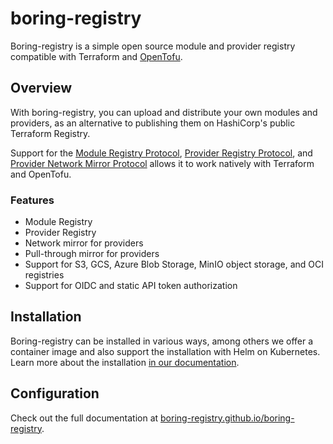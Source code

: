 # boring-registry

Boring-registry is a simple open source module and provider registry compatible with Terraform and [OpenTofu](https://github.com/opentofu/opentofu).

## Overview

With boring-registry, you can upload and distribute your own modules and providers, as an alternative to publishing them on HashiCorp's public Terraform Registry.

Support for the [Module Registry Protocol](https://www.terraform.io/internals/module-registry-protocol), [Provider Registry Protocol](https://www.terraform.io/internals/provider-registry-protocol), and [Provider Network Mirror Protocol](https://developer.hashicorp.com/terraform/internals/provider-network-mirror-protocol) allows it to work natively with Terraform and OpenTofu.

### Features

* Module Registry
* Provider Registry
* Network mirror for providers
* Pull-through mirror for providers
* Support for S3, GCS, Azure Blob Storage, MinIO object storage, and OCI registries
* Support for OIDC and static API token authorization

## Installation

Boring-registry can be installed in various ways, among others we offer a container image and also support the installation with Helm on Kubernetes.
Learn more about the installation [in our documentation](https://boring-registry.github.io/boring-registry/latest/installation/helm/).

## Configuration

Check out the full documentation at [boring-registry.github.io/boring-registry](https://boring-registry.github.io/boring-registry/latest/configuration/introduction/).
